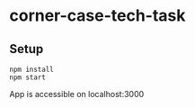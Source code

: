# corner-case-tech-task

## Setup

```
npm install
npm start
```

App is accessible on localhost:3000